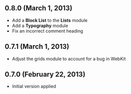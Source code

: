## 0.8.0 (March 1, 2013)

- Add a **Block List** to the **Lists** module
- Add a **Typography** module
- Fix an incorrect comment heading

## 0.7.1 (March 1, 2013)

- Adjust the grids module to account for a bug in WebKit

## 0.7.0 (February 22, 2013)

- Initial version applied
